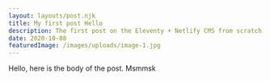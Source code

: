```yaml
---
layout: layouts/post.njk
title: My first post Hello
description: The first post on the Eleventy + Netlify CMS from scratch blog
date: 2020-10-08
featuredImage: /images/uploads/image-1.jpg
---
```

Hello, here is the body of the post. Msmmsk